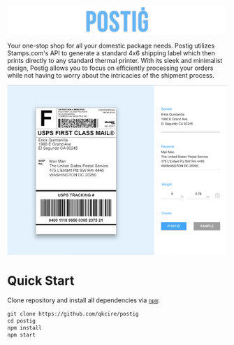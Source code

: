 ![postig logo](./docs/images/title.png?raw=true)

Your one-stop shop for all your domestic package needs. Postig utilizes Stamps.com's API to generate a standard 4x6 shipping label which then prints directly to any standard thermal printer. With its sleek and minimalist design, Postig allows you to focus on efficiently processing your orders while not having to worry about the intricacies of the shipment process.

![main screen](./docs/images/main0.png?raw=true)

# Quick Start
Clone repository and install all dependencies via [`npm`](https://docs.npmjs.com/):
```
git clone https://github.com/qkcire/postig
cd postig
npm install
npm start
```
